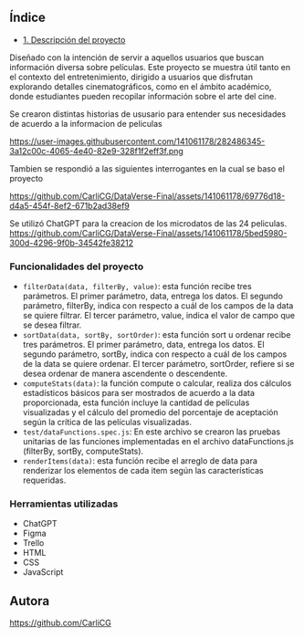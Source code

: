 ## Índice

* [1. Descripción del proyecto](#descripción-del-proyecto)

Diseñado con la intención de servir a aquellos usuarios que buscan información diversa sobre películas. Este proyecto se muestra útil tanto en el contexto del entretenimiento, dirigido a usuarios que disfrutan explorando detalles cinematográficos, como en el ámbito académico, donde estudiantes pueden recopilar información sobre el arte del cine.

Se crearon distintas historias de ususario para entender sus necesidades de acuerdo a la informacion de peliculas

https://user-images.githubusercontent.com/141061178/282486345-3a12c00c-4065-4e40-82e9-328f1f2eff3f.png

Tambien se respondió a las siguientes interrogantes en la cual se baso el proyecto

https://github.com/CarliCG/DataVerse-Final/assets/141061178/69776d18-d4a5-454f-8ef2-671b2ad38ef9

Se utilizó ChatGPT para la creacion de los microdatos de las 24 peliculas.
https://github.com/CarliCG/DataVerse-Final/assets/141061178/5bed5980-300d-4296-9f0b-34542fe38212

### Funcionalidades del proyecto
- `filterData(data, filterBy, value)`: esta función recibe tres parámetros. El primer parámetro, data, entrega los datos. El segundo parámetro, filterBy, indica con respecto a cuál de los campos de la data se quiere filtrar. El tercer parámetro, value, indica el valor de campo que se desea filtrar.
- `sortData(data, sortBy, sortOrder)`: esta función sort u ordenar recibe tres parámetros. El primer parámetro, data, entrega los datos. El segundo parámetro, sortBy, indica con respecto a cuál de los campos de la data se quiere ordenar. El tercer parámetro, sortOrder, refiere si se desea ordenar de manera ascendente o descendente.
- `computeStats(data)`: la función compute o calcular, realiza dos cálculos estadísticos básicos para ser mostrados de acuerdo a la data proporcionada, esta función incluye la cantidad de películas visualizadas y el cálculo del promedio del porcentaje de aceptación según la crítica de las películas visualizadas.
- `test/dataFunctions.spec.js`: En este archivo se crearon las pruebas unitarias de las funciones implementadas en el archivo dataFunctions.js (filterBy, sortBy, computeStats).
-  `renderItems(data)`: esta función recibe el arreglo de data para renderizar los elementos de cada item según las características requeridas.

### Herramientas utilizadas
* ChatGPT
* Figma
* Trello
* HTML
* CSS
* JavaScript

## Autora

https://github.com/CarliCG
